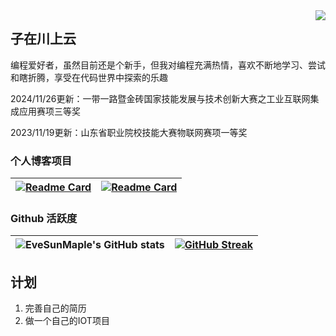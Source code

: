 <img align="right" src="/">

## 子在川上云

编程爱好者，虽然目前还是个新手，但我对编程充满热情，喜欢不断地学习、尝试和瞎折腾，享受在代码世界中探索的乐趣

2024/11/26更新：一带一路暨金砖国家技能发展与技术创新大赛之工业互联网集成应用赛项三等奖

2023/11/19更新：山东省职业院校技能大赛物联网赛项一等奖

### 个人博客项目

| [![Readme Card](https://github-readme-stats.vercel.app/api/pin/?username=clingwl&repo=jieyou&theme=radical)](https://github.com/clingwl/jieyou) | [![Readme Card](https://github-readme-stats.vercel.app/api/pin/?username=clingwl&repo=jieyou&theme=radical)](https://github.com/clingwl/jieyou) |
| --- | --- |

### Github 活跃度

| ![EveSunMaple's GitHub stats](https://github-readme-stats.vercel.app/api?username=clingwl&show_icons=true&theme=material-palenight) | [![GitHub Streak](https://streak-stats.demolab.com/?user=EveSunMaple&theme=material-palenight)](https://git.io/streak-stats) |
| --- | --- |

## 计划

1. 完善自己的简历
2. 做一个自己的IOT项目
